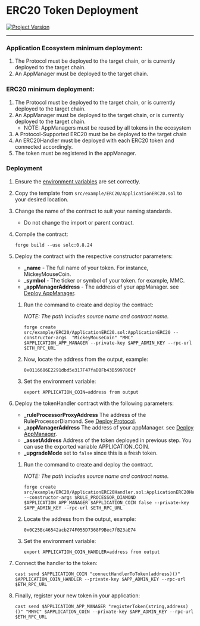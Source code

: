 # ERC20 Token Deployment
[![Project Version][version-image]][version-url]

---

### Application Ecosystem minimum deployment: 

1. The Protocol must be deployed to the target chain, or is currently deployed to the target chain.
2. An AppManager must be deployed to the target chain.

### ERC20 minimum deployment:

1. The Protocol must be deployed to the target chain, or is currently deployed to the target chain.
2. An AppManager must be deployed to the target chain, or is currently deployed to the target chain.
   - NOTE: AppManagers must be reused by all tokens in the ecosystem
3. A Protocol-Supported ERC20 must be be deployed to the target chain
4. An ERC20Handler must be deployed with each ERC20 token and connected accordingly.
5. The token must be registered in the appManager.


### Deployment

1. Ensure the [environment variables][environment-url] are set correctly.
2. Copy the template from `src/example/ERC20/ApplicationERC20.sol` to your desired location.
3. Change the name of the contract to suit your naming standards.
   - Do not change the import or parent contract.
4. Compile the contract:
   ````
   forge build --use solc:0.8.24
   ````
5. Deploy the contract with the respective constructor parameters:
    - **_name** - The full name of your token. For instance, MickeyMouseCoin.
    - **_symbol** - The ticker or symbol of your token. for example, MMC.
    - **_appManagerAddress** - The address of your appManager. see [Deploy AppManager][deployAppManager].
    1. Run the command to create and deploy the contract: 

        *NOTE: The path includes source name and contract name.*
    
        ````
        forge create src/example/ERC20/ApplicationERC20.sol:ApplicationERC20 --constructor-args  "MickeyMouseCoin" "MMC" $APPLICATION_APP_MANAGER --private-key $APP_ADMIN_KEY --rpc-url $ETH_RPC_URL
        ````

    2. Now, locate the address from the output, example:
        ````
        0x0116686E2291dbd5e317F47faDBFb43B599786Ef
        ````
    3. Set the environment variable:
        ````
        export APPLICATION_COIN=address from output
        ````
6. Deploy the tokenHandler contract with the following parameters:
    - **_ruleProcessorProxyAddress** The address of the RuleProcessorDiamond. See [Deploy Protocol][deployProtocol].
    - **_appManagerAddress** The address of your appManager. see [Deploy AppManager][deployAppManager].
    - **_assetAddress** Address of the token deployed in previous step. You can use the exported variable APPLICATION_COIN.
    - **_upgradeMode** set to `false` since this is a fresh token.
    1. Run the command to create and deploy the contract. 

        *NOTE: The path includes source name and contract name.*
        ````
        forge create src/example/ERC20/ApplicationERC20Handler.sol:ApplicationERC20Handler --constructor-args $RULE_PROCESSOR_DIAMOND $APPLICATION_APP_MANAGER $APPLICATION_COIN false --private-key $APP_ADMIN_KEY --rpc-url $ETH_RPC_URL
        ````
    2. Locate the address from the output, example:
        ````
        0x0C25Bc46542acb274F055D7368F9Bec7fB23aE74
        ````
    3. Set the environment variable:
        ````
        export APPLICATION_COIN_HANDLER=address from output
        ````
7. Connect the handler to the token:
    ```
    cast send $APPLICATION_COIN "connectHandlerToToken(address)()" $APPLICATION_COIN_HANDLER --private-key $APP_ADMIN_KEY --rpc-url $ETH_RPC_URL
    ```

8. Finally, register your new token in your application:
    ```
    cast send $APPLICATION_APP_MANAGER "registerToken(string,address)()" "MMYC" $APPLICATION_COIN --private-key $APP_ADMIN_KEY --rpc-url $ETH_RPC_URL
    ```
 
<!-- These are the body links -->
[deployAppManager]: DEPLOY-APPMANAGER.md
[deployProtocol]: DEPLOY-PROTOCOL.md
[environment-url]: ./SET-ENVIRONMENT.md

<!-- These are the header links -->
[version-image]: https://img.shields.io/badge/Version-1.1.0-brightgreen?style=for-the-badge&logo=appveyor
[version-url]: https://github.com/thrackle-io/Tron